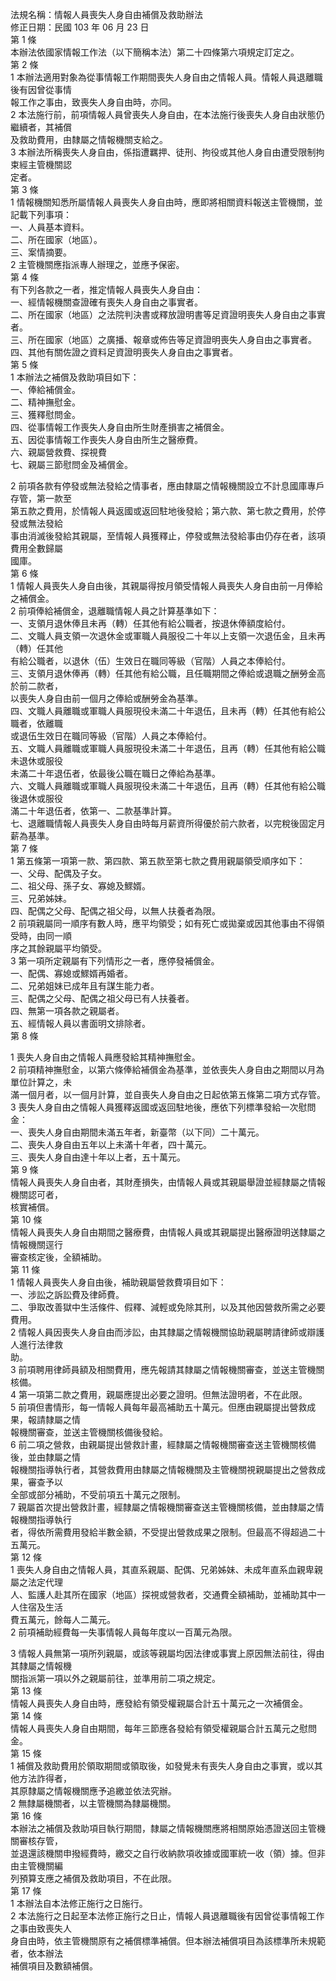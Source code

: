 法規名稱：情報人員喪失人身自由補償及救助辦法  
修正日期：民國 103 年 06 月 23 日  
第 1 條  
本辦法依國家情報工作法（以下簡稱本法）第二十四條第六項規定訂定之。  
第 2 條  
1 本辦法適用對象為從事情報工作期間喪失人身自由之情報人員。情報人員退離職後有因曾從事情  
報工作之事由，致喪失人身自由時，亦同。  
2 本法施行前，前項情報人員曾喪失人身自由，在本法施行後喪失人身自由狀態仍繼續者，其補償  
及救助費用，由隸屬之情報機關支給之。  
3 本辦法所稱喪失人身自由，係指遭羈押、徒刑、拘役或其他人身自由遭受限制拘束經主管機關認  
定者。  
第 3 條  
1 情報機關知悉所屬情報人員喪失人身自由時，應即將相關資料報送主管機關，並記載下列事項：  
一、人員基本資料。  
二、所在國家（地區）。  
三、案情摘要。  
2 主管機關應指派專人辦理之，並應予保密。  
第 4 條  
有下列各款之一者，推定情報人員喪失人身自由：  
一、經情報機關查證確有喪失人身自由之事實者。  
二、所在國家（地區）之法院判決書或釋放證明書等足資證明喪失人身自由之事實者。  
三、所在國家（地區）之廣播、報章或佈告等足資證明喪失人身自由之事實者。  
四、其他有關佐證之資料足資證明喪失人身自由之事實者。  
第 5 條  
1 本辦法之補償及救助項目如下：  
一、俸給補償金。  
二、精神撫慰金。  
三、獲釋慰問金。  
四、從事情報工作喪失人身自由所生財產損害之補償金。  
五、因從事情報工作喪失人身自由所生之醫療費。  
六、親屬營救費、探視費  
七、親屬三節慰問金及補償金。  


2 前項各款有停發或無法發給之情事者，應由隸屬之情報機關設立不計息國庫專戶存管，第一款至  
第五款之費用，於情報人員返國或返回駐地後發給；第六款、第七款之費用，於停發或無法發給  
事由消滅後發給其親屬，至情報人員獲釋止，停發或無法發給事由仍存在者，該項費用全數歸屬  
國庫。  
第 6 條  
1 情報人員喪失人身自由後，其親屬得按月領受情報人員喪失人身自由前一月俸給之補償金。  
2 前項俸給補償金，退離職情報人員之計算基準如下：  
一、支領月退休俸且未再（轉）任其他有給公職者，按退休俸額度給付。  
二、文職人員支領一次退休金或軍職人員服役二十年以上支領一次退伍金，且未再（轉）任其他  
有給公職者，以退休（伍）生效日在職同等級（官階）人員之本俸給付。  
三、支領月退休俸再（轉）任其他有給公職，且任職期間之俸給或退職之酬勞金高於前二款者，  
以喪失人身自由前一個月之俸給或酬勞金為基準。  
四、文職人員離職或軍職人員服現役未滿二十年退伍，且未再（轉）任其他有給公職者，依離職  
或退伍生效日在職同等級（官階）人員之本俸給付。  
五、文職人員離職或軍職人員服現役未滿二十年退伍，且再（轉）任其他有給公職未退休或服役  
未滿二十年退伍者，依最後公職在職日之俸給為基準。  
六、文職人員離職或軍職人員服現役未滿二十年退伍，且再（轉）任其他有給公職後退休或服役  
滿二十年退伍者，依第一、二款基準計算。  
七、退離職情報人員喪失人身自由時每月薪資所得優於前六款者，以完稅後固定月薪為基準。  
第 7 條  
1 第五條第一項第一款、第四款、第五款至第七款之費用親屬領受順序如下：  
一、父母、配偶及子女。  
二、祖父母、孫子女、寡媳及鰥婿。  
三、兄弟姊妹。  
四、配偶之父母、配偶之祖父母，以無人扶養者為限。  
2 前項親屬同一順序有數人時，應平均領受；如有死亡或拋棄或因其他事由不得領受時，由同一順  
序之其餘親屬平均領受。  
3 第一項所定親屬有下列情形之一者，應停發補償金。  
一、配偶、寡媳或鰥婿再婚者。  
二、兄弟姐妹已成年且有謀生能力者。  
三、配偶之父母、配偶之祖父母已有人扶養者。  
四、無第一項各款之親屬者。  
五、經情報人員以書面明文排除者。  
第 8 條  


1 喪失人身自由之情報人員應發給其精神撫慰金。  
2 前項精神撫慰金，以第六條俸給補償金為基準，並依喪失人身自由之期間以月為單位計算之，未  
滿一個月者，以一個月計算，並自喪失人身自由之日起依第五條第二項方式存管。  
3 喪失人身自由之情報人員獲釋返國或返回駐地後，應依下列標準發給一次慰問金：  
一、喪失人身自由期間未滿五年者，新臺幣（以下同）二十萬元。  
二、喪失人身自由五年以上未滿十年者，四十萬元。  
三、喪失人身自由達十年以上者，五十萬元。  
第 9 條  
情報人員喪失人身自由者，其財產損失，由情報人員或其親屬舉證並經隸屬之情報機關認可者，  
核實補償。  
第 10 條  
情報人員喪失人身自由期間之醫療費，由情報人員或其親屬提出醫療證明送隸屬之情報機關逕行  
審查核定後，全額補助。  
第 11 條  
1 情報人員喪失人身自由後，補助親屬營救費項目如下：  
一、涉訟之訴訟費及律師費。  
二、爭取改善獄中生活條件、假釋、減輕或免除其刑，以及其他因營救所需之必要費用。  
2 情報人員因喪失人身自由而涉訟，由其隸屬之情報機關協助親屬聘請律師或辯護人進行法律救  
助。  
3 前項聘用律師員額及相關費用，應先報請其隸屬之情報機關審查，並送主管機關核備。  
4 第一項第二款之費用，親屬應提出必要之證明。但無法證明者，不在此限。  
5 前項但書情形，每一情報人員每年最高補助五十萬元。但應由親屬提出營救成果，報請隸屬之情  
報機關審查，並送主管機關核備後發給。  
6 前二項之營救，由親屬提出營救計畫，經隸屬之情報機關審查送主管機關核備後，並由隸屬之情  
報機關指導執行者，其營救費用由隸屬之情報機關及主管機關視親屬提出之營救成果，審查予以  
全部或部分補助，不受前項五十萬元之限制。  
7 親屬首次提出營救計畫，經隸屬之情報機關審查送主管機關核備，並由隸屬之情報機關指導執行  
者，得依所需費用發給半數金額，不受提出營救成果之限制。但最高不得超過二十五萬元。  
第 12 條  
1 喪失人身自由之情報人員，其直系親屬、配偶、兄弟姊妹、未成年直系血親卑親屬之法定代理  
人、監護人赴其所在國家（地區）探視或營救者，交通費全額補助，並補助其中一人住宿及生活  
費五萬元，餘每人二萬元。  
2 前項補助經費每一失事情報人員每年度以一百萬元為限。  


3 情報人員無第一項所列親屬，或該等親屬均因法律或事實上原因無法前往，得由其隸屬之情報機  
關指派第一項以外之親屬前往，並準用前二項之規定。  
第 13 條  
情報人員喪失人身自由時，應發給有領受權親屬合計五十萬元之一次補償金。  
第 14 條  
情報人員喪失人身自由期間，每年三節應各發給有領受權親屬合計五萬元之慰問金。  
第 15 條  
1 補償及救助費用於領取期間或領取後，如發覺未有喪失人身自由之事實，或以其他方法詐得者，  
其原隸屬之情報機關應予追繳並依法究辦。  
2 無隸屬機關者，以主管機關為隸屬機關。  
第 16 條  
本辦法之補償及救助項目執行期間，隸屬之情報機關應將相關原始憑證送回主管機關審核存管，  
並退還該機關申撥經費時，繳交之自行收納款項收據或國軍統一收（領）據。但非由主管機關編  
列預算支應之補償及救助項目，不在此限。  
第 17 條  
1 本辦法自本法修正施行之日施行。  
2 本法施行之日起至本法修正施行之日止，情報人員退離職後有因曾從事情報工作之事由致喪失人  
身自由時，依主管機關原有之補償標準補償。但本辦法補償項目為該標準所未規範者，依本辦法  
補償項目及數額補償。  



